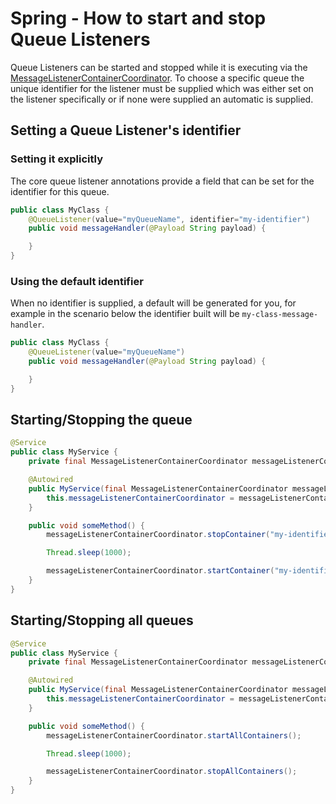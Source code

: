 # Spring - How to start and stop Queue Listeners

Queue Listeners can be started and stopped while it is executing via the
[MessageListenerContainerCoordinator](../../../spring/spring-api/src/main/java/com/jashmore/sqs/spring/container/MessageListenerContainerCoordinator.java).
To choose a specific queue the unique identifier for the listener must be supplied which was either set on the listener specifically or if none were supplied
an automatic is supplied.

## Setting a Queue Listener's identifier

### Setting it explicitly

The core queue listener annotations provide a field that can be set for the identifier for this queue.

```java
public class MyClass {
    @QueueListener(value="myQueueName", identifier="my-identifier")
    public void messageHandler(@Payload String payload) {

    }
}
```

### Using the default identifier

When no identifier is supplied, a default will be generated for you, for example in the scenario below the identifier built will be `my-class-message-handler`.

```java
public class MyClass {
    @QueueListener(value="myQueueName")
    public void messageHandler(@Payload String payload) {

    }
}
```

## Starting/Stopping the queue

```java
@Service
public class MyService {
    private final MessageListenerContainerCoordinator messageListenerContainerCoordinator;

    @Autowired
    public MyService(final MessageListenerContainerCoordinator messageListenerContainerCoordinator) {
        this.messageListenerContainerCoordinator = messageListenerContainerCoordinator;
    }

    public void someMethod() {
        messageListenerContainerCoordinator.stopContainer("my-identifier");

        Thread.sleep(1000);

        messageListenerContainerCoordinator.startContainer("my-identifier");
    }
}
```

## Starting/Stopping all queues

```java
@Service
public class MyService {
    private final MessageListenerContainerCoordinator messageListenerContainerCoordinator;

    @Autowired
    public MyService(final MessageListenerContainerCoordinator messageListenerContainerCoordinator) {
        this.messageListenerContainerCoordinator = messageListenerContainerCoordinator;
    }

    public void someMethod() {
        messageListenerContainerCoordinator.startAllContainers();

        Thread.sleep(1000);

        messageListenerContainerCoordinator.stopAllContainers();
    }
}
```
